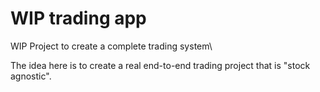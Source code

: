 # WIP trading app

WIP Project to create a complete trading system\

The idea here is to create a real end-to-end trading project that is "stock agnostic". 

